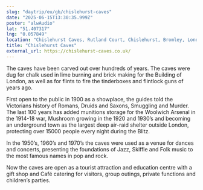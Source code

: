 ```yaml
---
slug: "daytrip/eu/gb/chislehurst-caves"
date: "2025-06-15T13:30:35.999Z"
poster: "alwAudio"
lat: "51.407317"
lng: "0.057849"
location: "Chislehurst Caves, Rutland Court, Chislehurst, Bromley, London, Greater London, BR7 5QX"
title: "Chislehurst Caves"
external_url: https://chislehurst-caves.co.uk/
---
```

The caves have been carved out over hundreds of years. The caves were dug for chalk used in lime burning and brick making for the Building of London, as well as for flints to fire the tinderboxes and flintlock guns of years ago.

First open to the public in 1900 as a showplace, the guides told the Victorians history of Romans, Druids and Saxons, Smuggling and Murder. The last 100 years has added munitions storage for the Woolwich Arsenal in the 1914-18 war, Mushroom growing in the 1920 and 1930’s and becoming an underground town as the largest deep air-raid shelter outside London, protecting over 15000 people every night during the Blitz.

In the 1950’s, 1960’s and 1970’s the caves were used as a venue for dances and concerts, presenting the foundations of Jazz, Skiffle and Folk music to the most famous names in pop and rock.

Now the caves are open as a tourist attraction and education centre with a gift shop and Café catering for visitors, group outings, private functions and children’s parties.